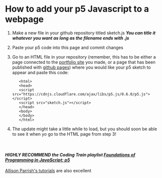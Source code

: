 
# How to add your p5 Javascript to a webpage

1. Make a new file in your github repository titled sketch.js 
  ***You can title it whatever you want as long as the filename ends with .js***

2. Paste your p5 code into this page and commit changes

3. Go to an HTML file in your repository (remember, this has to be either a page connected to the [portfolio site](https://github.com/katerhoades/GithubSetup/blob/master/README.md) you made, or a page that has been published with [github pages](https://github.com/katerhoades/NetartSetup)) where you would like your p5 sketch to appear and paste this code:

          <html>
          <head>
          <script src="https://cdnjs.cloudflare.com/ajax/libs/p5.js/0.6.0/p5.js"></script>
          <script src="sketch.js"></script>
          </head>
          <body>
          </body>
          </html>

4. The update might take a little while to load, but you should soon be able to see it when yo go to the HTML page from step 3!

<br>


#### ***HIGHLY RECOMMEND the Coding Train playlist [Foundations of Programming in JavaScript: p5](https://www.youtube.com/playlist?list=PLRqwX-V7Uu6Zy51Q-x9tMWIv9cueOFTFA)***


[Allison Parrish's tutorials](https://creative-coding.decontextualize.com/) are also excellent

<br>
